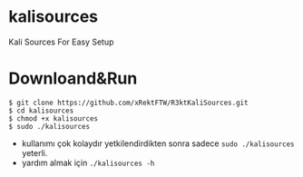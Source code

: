 # kalisources
Kali Sources For Easy Setup
# Downloand&Run
```
$ git clone https://github.com/xRektFTW/R3ktKaliSources.git
$ cd kalisources
$ chmod +x kalisources
$ sudo ./kalisources
```
* kullanımı çok kolaydır yetkilendirdikten sonra sadece `sudo ./kalisources` yeterli.
* yardım almak için `./kalisources -h`
